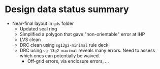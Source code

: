 # Design data status summary

* Near-final layout in `gds` folder
  * Updated seal ring  
  * Simplified a polygon that gave "non-orientable" error at IHP
  * LVS clean
  * DRC clean using `sg13g2-minimal` rule deck
  * DRC using `sg-13g2-maximal` reveals many errors. Need to assess which ones can potentially be waived.
    * Off-grid errors, via enclosure errors, ...  
